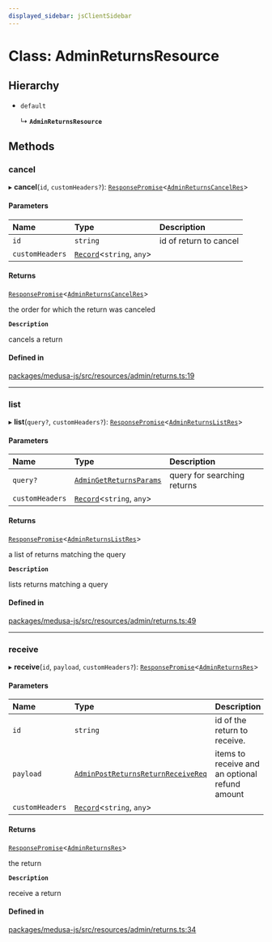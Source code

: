 ```yaml
---
displayed_sidebar: jsClientSidebar
---
```


# Class: AdminReturnsResource

## Hierarchy

- `default`

  ↳ **`AdminReturnsResource`**

## Methods

### cancel

▸ **cancel**(`id`, `customHeaders?`): [`ResponsePromise`](../modules/internal-12.md#responsepromise)<[`AdminReturnsCancelRes`](../modules/internal-8.internal.md#adminreturnscancelres)\>

#### Parameters

| Name | Type | Description |
| :------ | :------ | :------ |
| `id` | `string` | id of return to cancel |
| `customHeaders` | [`Record`](../modules/internal.md#record)<`string`, `any`\> |  |

#### Returns

[`ResponsePromise`](../modules/internal-12.md#responsepromise)<[`AdminReturnsCancelRes`](../modules/internal-8.internal.md#adminreturnscancelres)\>

the order for which the return was canceled

**`Description`**

cancels a return

#### Defined in

[packages/medusa-js/src/resources/admin/returns.ts:19](https://github.com/medusajs/medusa/blob/c4ac5e6959/packages/medusa-js/src/resources/admin/returns.ts#L19)

___

### list

▸ **list**(`query?`, `customHeaders?`): [`ResponsePromise`](../modules/internal-12.md#responsepromise)<[`AdminReturnsListRes`](../modules/internal-8.internal.md#adminreturnslistres)\>

#### Parameters

| Name | Type | Description |
| :------ | :------ | :------ |
| `query?` | [`AdminGetReturnsParams`](internal-8.internal.AdminGetReturnsParams.md) | query for searching returns |
| `customHeaders` | [`Record`](../modules/internal.md#record)<`string`, `any`\> |  |

#### Returns

[`ResponsePromise`](../modules/internal-12.md#responsepromise)<[`AdminReturnsListRes`](../modules/internal-8.internal.md#adminreturnslistres)\>

a list of returns matching the query

**`Description`**

lists returns matching a query

#### Defined in

[packages/medusa-js/src/resources/admin/returns.ts:49](https://github.com/medusajs/medusa/blob/c4ac5e6959/packages/medusa-js/src/resources/admin/returns.ts#L49)

___

### receive

▸ **receive**(`id`, `payload`, `customHeaders?`): [`ResponsePromise`](../modules/internal-12.md#responsepromise)<[`AdminReturnsRes`](../modules/internal-8.internal.md#adminreturnsres)\>

#### Parameters

| Name | Type | Description |
| :------ | :------ | :------ |
| `id` | `string` | id of the return to receive. |
| `payload` | [`AdminPostReturnsReturnReceiveReq`](internal-8.internal.AdminPostReturnsReturnReceiveReq.md) | items to receive and an optional refund amount |
| `customHeaders` | [`Record`](../modules/internal.md#record)<`string`, `any`\> |  |

#### Returns

[`ResponsePromise`](../modules/internal-12.md#responsepromise)<[`AdminReturnsRes`](../modules/internal-8.internal.md#adminreturnsres)\>

the return

**`Description`**

receive a return

#### Defined in

[packages/medusa-js/src/resources/admin/returns.ts:34](https://github.com/medusajs/medusa/blob/c4ac5e6959/packages/medusa-js/src/resources/admin/returns.ts#L34)
